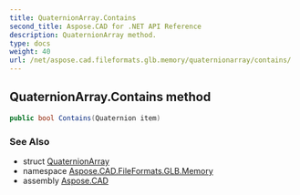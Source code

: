 ```yaml
---
title: QuaternionArray.Contains
second_title: Aspose.CAD for .NET API Reference
description: QuaternionArray method. 
type: docs
weight: 40
url: /net/aspose.cad.fileformats.glb.memory/quaternionarray/contains/
---
```

## QuaternionArray.Contains method

```csharp
public bool Contains(Quaternion item)
```

### See Also

* struct [QuaternionArray](../)
* namespace [Aspose.CAD.FileFormats.GLB.Memory](../../quaternionarray/)
* assembly [Aspose.CAD](../../../)


